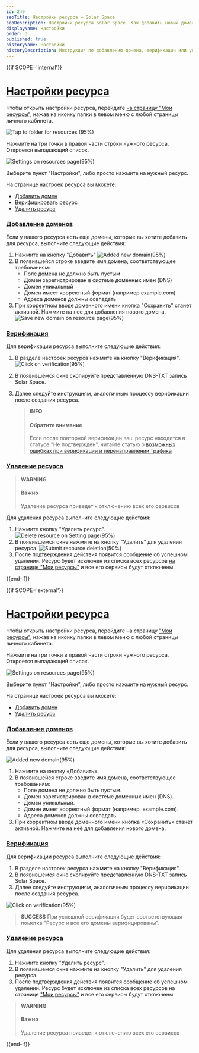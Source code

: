 ```yaml
---
id: 249
seoTitle: Настройки ресурса — Solar Space
seoDescription: Настройки ресурса Solar Space. Как добавить новый домен, верифицировать или удалить ресурс. Подробная инструкция по настройке ресурсов
displayName: Настройки
order: 3
published: true
historyName: Настройки
historyDescription: Инструкция по добавлению домена, верификации или удалению ресурса
---
```




{{if SCOPE='internal'}}

# [Настройки ресурса](settings-for-resource)

Чтобы открыть настройки ресурса, перейдите [на страницу "Мои ресурсы"]([246]), нажав на иконку папки в левом меню с любой страницы личного кабинета.

![Tap to folder for resources (95%)](https://img.solarspace.pro/docs/tap-to-folder-for-resources.jpg "Переход на страницу Мои ресурсы")

Нажмите на три точки в правой части строки нужного ресурса. Откроется выпадающий список.

![Settings on resources page(95%)](https://img.solarspace.pro/docs/settings-on-resources-page.jpg "Настройки на странице ресурсов")

Выберите пункт "Настройки", либо просто нажмите на нужный ресурс.

На странице настроек ресурса вы можете:
- [Добавить домен]([249#adding-new-domain])
- [Верифицировать ресурс]([249#verification])
- [Удалить ресурс]([249#delete-resource])

### [Добавление доменов](adding-new-domain)
Если у вашего ресурса есть еще домены, которые вы хотите добавить для ресурса, выполните следующие действия:

1. Нажмите на кнопку "Добавить"
![Added new domain(95%)](https://img.solarspace.pro/docs/added-new-domain.jpg "Добавление нового домена")
2. В появившейся строке введите имя домена, соответствующее требованиям:
    - Поле домена не должно быть пустым
    - Домен зарегистрирован в системе доменных имен (DNS)
    - Домен уникальный
    - Домен имеет корректный формат (например example.com)
    - Адреса доменов должны совпадать
3. При корректном вводе доменного имени кнопка "Сохранить" станет активной. Нажмите на нее для добавления нового домена.
![Save new domain on resource page(95%)](https://img.solarspace.pro/docs/save-new-domain-on-resource-page.jpg "Добавление домена на странице ресурса")


### [Верификация](verification)
Для верификации ресурса выполните следующие действия: 

1. В разделе настроек ресурса нажмите на кнопку "Верификация".
![Click on verification(95%)](https://img.solarspace.pro/docs/click-on-verification.jpg "Верифицировать ресурс со страницы ресурса")
2. В появившемся окне скопируйте представленную DNS-TXT запись Solar Space.
3. Далее следуйте инструкциям, аналогичным процессу верификации после создания ресурса.

    > **INFO**
    > #### Обратите внимание
    > Если после повторной верификации ваш ресурс находится в статусе "Не подтвержден", читайте статью о [возможных ошибках при верификации и перенаправлении трафика]([268])

### [Удаление ресурса](delete-resource)

> **WARNING**
> #### Важно
> Удаление ресурса приведет к отключению всех его сервисов

Для удаления ресурса выполните следующие действия:
1. Нажмите кнопку "Удалить ресурс".
![Delete resource on Setting page(95%)](https://img.solarspace.pro/docs/my-resources-settings-for-delete.jpg "Удаление ресурса на странице настроек")
2. В появившемся окне нажмите на кнопку "Удалить" для удаления ресурса.
![Submit recource deletion(50%)](https://img.solarspace.pro/docs/my-resources-settings-for-delete-2.jpg "Подтверждение удаления ресурса")
5. После подтверждения действия появится сообщение об успешном удалении. Ресурс будет исключен из списка всех ресурсов [на странице "Мои ресурсы"]([246]) и все его сервисы будут отключены.

{{end-if}}

{{if SCOPE='external'}}

# [Настройки ресурса](settings-for-resource)

Чтобы открыть настройки ресурса, перейдите на страницу ["Мои ресурсы"]([246]), нажав на иконку папки в левом меню с любой страницы личного кабинета.

Нажмите на три точки в правой части строки нужного ресурса. Откроется выпадающий список.

![Settings on resources page(95%)](https://img.solarspace.pro/docs/partners/resources/settings-on-resources-page.png "Настройки на странице ресурсов")

Выберите пункт "Настройки", либо просто нажмите на нужный ресурс.

На странице настроек ресурса вы можете:
- [Добавить домен]([249#adding-new-domain])
- [Удалить ресурс]([249#delete-resource])

### [Добавление доменов](adding-new-domain)
Если у вашего ресурса есть еще домены, которые вы хотите добавить для ресурса, выполните следующие действия:

![Added new domain(95%)](https://img.solarspace.pro/docs/partners/resources/added-new-domain.png.png "Добавление нового домена")

<ol>
  <li>Нажмите на кнопку «Добавить».</li>
  <li>В появившейся строке введите имя домена, соответствующее требованиям:
    <ul>
      <li>Поле домена не должно быть пустым.</li>
      <li>Домен зарегистрирован в системе доменных имен (DNS).</li>
      <li>Домен уникальный.</li>
      <li>Домен имеет корректный формат (например, example.com).</li>
      <li>Адреса доменов должны совпадать.</li>
    </ul>
  </li>
  <li>При корректном вводе доменного имени кнопка «Сохранить» станет активной. Нажмите на неё для добавления нового домена.</li>
</ol>





### [Верификация](verification)
Для верификации ресурса выполните следующие действия: 

1. В разделе настроек ресурса нажмите на кнопку "Верификация".
2. В появившемся окне скопируйте представленную DNS-TXT запись Solar Space.
3. Далее следуйте инструкциям, аналогичным процессу верификации после создания ресурса.

![Click on verification(95%)](https://img.solarspace.pro/docs/partners/resources/click-on-verification.png "Верифицировать ресурс со страницы ресурса")

> **SUCCESS**
>При успешной верификации будет соответствующая пометка "Ресурс и все его домены верифицированы".


### [Удаление ресурса](delete-resource)

Для удаления ресурса выполните следующие действия:
1. Нажмите кнопку "Удалить ресурс".
2. В появившемся окне нажмите на кнопку "Удалить" для удаления ресурса.
3. После подтверждения действия появится сообщение об успешном удалении. Ресурс будет исключен из списка всех ресурсов на странице ["Мои ресурсы"]([246]) и все его сервисы будут отключены.

> **WARNING**
> #### Важно
> Удаление ресурса приведет к отключению всех его сервисов

{{end-if}}